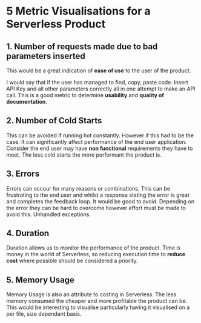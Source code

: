 # 5 Metric Visualisations for a Serverless Product


## 1. Number of requests made due to bad parameters inserted


This would be a great indication of <b>ease of use</b> to the user of the product. 

I would say that if the user has managed to find, copy, paste code. Insert API Key and all other parameters correctly all in one attempt to make an API call. This is a good metric to determine <b>usability</b> and <b>quality of documentation</b>.


## 2. Number of Cold Starts


This can be avoided if running hot constantly. However if this had to be the case. It can significantly affect performance of the end user application. Consider the end user may have <b>non functional</b> requirements they have to meet. The less cold starts the more performant the product is.


## 3. Errors


Errors can occour for many reasons or combinations. This can be frustrating to the end user and whilst a response stating the error is great and completes the feedback loop. It would be good to avoid. Depending on the error they can be hard to overcome however effort must be made to avoid this. Unhandled exceptions.


## 4. Duration


Duration allows us to monitor the performance of the product. Time is money in the world of Serverless, so reducing execution time to <b>reduce cost</b> where possible should be considered a priority.


## 5. Memory Usage


Memory Usage is also an attribute to costing in Serverless. The less memory consumed the cheaper and more profitable the product can be. This would be interesting to visualise particularly having it visualised on a per file, size dependant basis.





